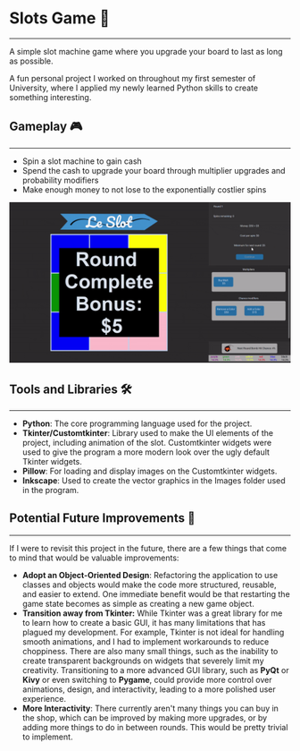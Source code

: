# Slots Game 🎰
***
A simple slot machine game where you upgrade your board to last as long as possible.

A fun personal project I worked on throughout my first semester of University, where I applied my newly learned Python skills to create something interesting.

## Gameplay 🎮
***
- Spin a slot machine to gain cash
- Spend the cash to upgrade your board through multiplier upgrades and probability modifiers
- Make enough money to not lose to the exponentially costlier spins

![](\Images\slotgif.gif)

## Tools and Libraries 🛠️
***
- **Python**: The core programming language used for the project.
- **Tkinter/Customtkinter**: Library used to make the UI elements of the project, including animation of the slot. Customtkinter widgets were used to give the program a more modern look over the ugly default Tkinter widgets.
- **Pillow**: For loading and display images on the Customtkinter widgets.
- **Inkscape**: Used to create the vector graphics in the Images folder used in the program.

## Potential Future Improvements 🔮
***
If I were to revisit this project in the future, there are a few things that come to mind that would be valuable improvements:
- **Adopt an Object-Oriented Design**: Refactoring the application to use classes and objects would make the code more structured, reusable, and easier to extend. One immediate benefit would be that restarting the game state becomes as simple as creating a new game object.
- **Transition away from Tkinter:** While Tkinter was a great library for me to learn how to create a basic GUI, it has many limitations that has plagued my development. For example, Tkinter is not ideal for handling smooth animations, and I had to implement workarounds to reduce choppiness. There are also many small things, such as the inability to create transparent backgrounds on widgets that severely limit my creativity. Transitioning to a more advanced GUI library, such as **PyQt** or **Kivy** or even switching to **Pygame**, could provide more control over animations, design, and interactivity, leading to a more polished user experience.
- **More Interactivity**: There currently aren't many things you can buy in the shop, which can be improved by making more upgrades, or by adding more things to do in between rounds. This would be pretty trivial to implement.
